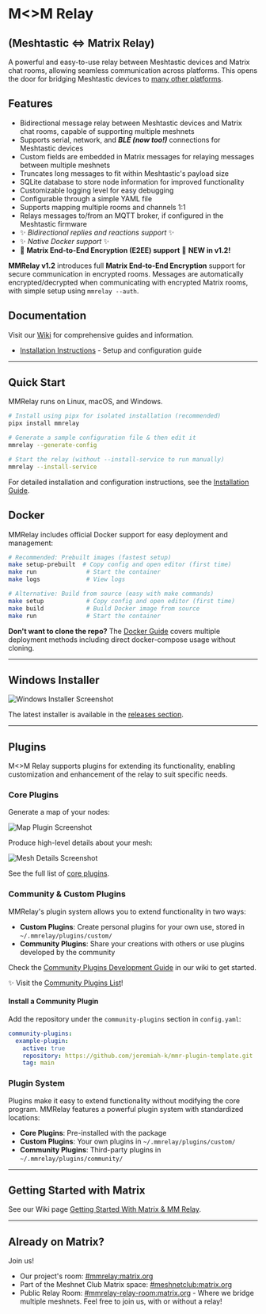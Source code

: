 # M<>M Relay

## (Meshtastic <=> Matrix Relay)

A powerful and easy-to-use relay between Meshtastic devices and Matrix chat rooms, allowing seamless communication across platforms. This opens the door for bridging Meshtastic devices to [many other platforms](https://matrix.org/bridges/).

## Features

- Bidirectional message relay between Meshtastic devices and Matrix chat rooms, capable of supporting multiple meshnets
- Supports serial, network, and **_BLE (now too!)_** connections for Meshtastic devices
- Custom fields are embedded in Matrix messages for relaying messages between multiple meshnets
- Truncates long messages to fit within Meshtastic's payload size
- SQLite database to store node information for improved functionality
- Customizable logging level for easy debugging
- Configurable through a simple YAML file
- Supports mapping multiple rooms and channels 1:1
- Relays messages to/from an MQTT broker, if configured in the Meshtastic firmware
- ✨️ _Bidirectional replies and reactions support_ ✨️
- ✨️ _Native Docker support_ ✨️
- 🔐 **Matrix End-to-End Encryption (E2EE) support** 🔐 **NEW in v1.2!**

**MMRelay v1.2** introduces full **Matrix End-to-End Encryption** support for secure communication in encrypted rooms. Messages are automatically encrypted/decrypted when communicating with encrypted Matrix rooms, with simple setup using `mmrelay --auth`.

## Documentation

Visit our [Wiki](https://github.com/jeremiah-k/meshtastic-matrix-relay/wiki) for comprehensive guides and information.

- [Installation Instructions](docs/INSTRUCTIONS.md) - Setup and configuration guide

---

## Quick Start

MMRelay runs on Linux, macOS, and Windows.

```bash
# Install using pipx for isolated installation (recommended)
pipx install mmrelay

# Generate a sample configuration file & then edit it
mmrelay --generate-config

# Start the relay (without --install-service to run manually)
mmrelay --install-service
```

For detailed installation and configuration instructions, see the [Installation Guide](docs/INSTRUCTIONS.md).

## Docker

MMRelay includes official Docker support for easy deployment and management:

```bash
# Recommended: Prebuilt images (fastest setup)
make setup-prebuilt  # Copy config and open editor (first time)
make run              # Start the container
make logs             # View logs

# Alternative: Build from source (easy with make commands)
make setup            # Copy config and open editor (first time)
make build            # Build Docker image from source
make run              # Start the container
```

**Don't want to clone the repo?** The [Docker Guide](docs/DOCKER.md) covers multiple deployment methods including direct docker-compose usage without cloning.

---

## Windows Installer

![Windows Installer Screenshot](https://user-images.githubusercontent.com/1770544/235249050-8c79107a-50cc-4803-b989-39e58100342d.png)

The latest installer is available in the [releases section](https://github.com/jeremiah-k/meshtastic-matrix-relay/releases).

---

## Plugins

M<>M Relay supports plugins for extending its functionality, enabling customization and enhancement of the relay to suit specific needs.

### Core Plugins

Generate a map of your nodes:

![Map Plugin Screenshot](https://user-images.githubusercontent.com/1770544/235247915-47750b4f-d505-4792-a458-54a5f24c1523.png)

Produce high-level details about your mesh:

![Mesh Details Screenshot](https://user-images.githubusercontent.com/1770544/235245873-1ddc773b-a4cd-4c67-b0a5-b55a29504b73.png)

See the full list of [core plugins](https://github.com/jeremiah-k/meshtastic-matrix-relay/wiki/Core-Plugins).

### Community & Custom Plugins

MMRelay's plugin system allows you to extend functionality in two ways:

- **Custom Plugins**: Create personal plugins for your own use, stored in `~/.mmrelay/plugins/custom/`
- **Community Plugins**: Share your creations with others or use plugins developed by the community

Check the [Community Plugins Development Guide](https://github.com/jeremiah-k/meshtastic-matrix-relay/wiki/Community-Plugin-Development-Guide) in our wiki to get started.

✨️ Visit the [Community Plugins List](https://github.com/jeremiah-k/meshtastic-matrix-relay/wiki/Community-Plugin-List)!

#### Install a Community Plugin

Add the repository under the `community-plugins` section in `config.yaml`:

```yaml
community-plugins:
  example-plugin:
    active: true
    repository: https://github.com/jeremiah-k/mmr-plugin-template.git
    tag: main
```

### Plugin System

Plugins make it easy to extend functionality without modifying the core program. MMRelay features a powerful plugin system with standardized locations:

- **Core Plugins**: Pre-installed with the package
- **Custom Plugins**: Your own plugins in `~/.mmrelay/plugins/custom/`
- **Community Plugins**: Third-party plugins in `~/.mmrelay/plugins/community/`

---

## Getting Started with Matrix

See our Wiki page [Getting Started With Matrix & MM Relay](https://github.com/jeremiah-k/meshtastic-matrix-relay/wiki/Getting-Started-With-Matrix-&-MM-Relay).

---

## Already on Matrix?

Join us!

- Our project's room: [#mmrelay:matrix.org](https://matrix.to/#/#mmrelay:matrix.org)
- Part of the Meshnet Club Matrix space: [#meshnetclub:matrix.org](https://matrix.to/#/#meshnetclub:matrix.org)
- Public Relay Room: [#mmrelay-relay-room:matrix.org](https://matrix.to/#/#mmrelay-relay-room:matrix.org) - Where we bridge multiple meshnets. Feel free to join us, with or without a relay!
